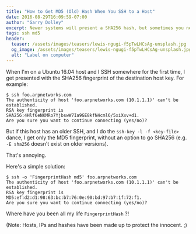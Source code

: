```yaml
---
title: "How to Get MD5 (Old) Hash When You SSH to a Host"
date: 2016-08-29T16:09:59-07:00
author: "Garry Dolley"
excerpt: Newer systems will present a SHA256 hash, but sometimes you need to see the MD5 one
tags: ssh md5
header:
  teaser: /assets/images/teasers/lewis-ngugi-f5pTwLHCsAg-unsplash.jpg
  og_image: /assets/images/teasers/lewis-ngugi-f5pTwLHCsAg-unsplash.jpg
  alt: "Label on computer"
---
```


When I'm on a Ubuntu 16.04 host and I SSH somewhere for the first time, I
get presented with the SHA256 fingerprint of the destination host key.
For example:

```
$ ssh foo.arpnetworks.com
The authenticity of host 'foo.arpnetworks.com (10.1.1.1)' can't be established.
RSA key fingerprint is SHA256:4Hlf6eNKMRo7YjbswW7Ia9GE8kfN4cml6/5xiXxv+d1.
Are you sure you want to continue connecting (yes/no)?
```

But if this host has an older SSH, and I do the `ssh-key -l -f <key-file>` dance, I get only the MD5 fingerprint, without an option to go SHA256 (e.g. `-E sha256` doesn't exist on older versions).

That's annoying.

Here's a simple solution:

```
$ ssh -o 'FingerprintHash md5' foo.arpnetworks.com
The authenticity of host 'foo.arpnetworks.com (10.1.1.1)' can't be established.
RSA key fingerprint is MD5:ef:d2:d1:98:63:bc:b7:76:0e:90:bd:97:b7:1f:72:f1.
Are you sure you want to continue connecting (yes/no)? 

```

Where have you been all my life `FingerprintHash` ?!

(Note: Hosts, IPs and hashes have been made up to protect the innocent.
;)
